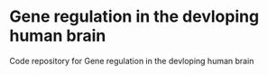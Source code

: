 # Gene regulation in the devloping human brain

Code repository for Gene regulation in the devloping human brain 
